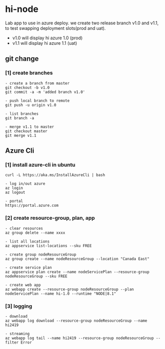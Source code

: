 # hi-node
Lab app to use in azure deploy. we create two release branch v1.0 and v1.1, to test swapping deployment slots(prod and uat).

- v1.0 will display hi azure 1.0 (prod)
- v1.1 will display hi azure 1.1 (uat)

## git change

### [1] create branches

```
- create a branch from master
git checkout -b v1.0
git commit -a -m 'added branch v1.0'

- push local branch to remote
git push -u origin v1.0

- list branches
git branch -a

- merge v1.1 to master
git checkout master
git merge v1.1
```

## Azure Cli

### [1] install azure-cli in ubuntu
```
curl -L https://aka.ms/InstallAzureCli | bash

- log in/out azure
az login
az logout

- portal
https://portal.azure.com

```

### [2] create resource-group, plan, app
```
- clear resources
az group delete --name xxxx

- list all locations
az appservice list-locations --sku FREE

- create group nodeResourceGroup
az group create --name nodeResourceGroup --location "Canada East"

- create service plan
az appservice plan create --name nodeServicePlan --resource-group nodeResourceGroup --sku FREE

- create web app
az webapp create --resource-group nodeResourceGroup --plan nodeServicePlan --name hi-1.0 --runtime "NODE|8.1"
```

### [3] logging
```
- download
az webapp log download --resource-group nodeResourceGroup --name hi2419

- streaming
az webapp log tail --name hi2419 --resource-group nodeResourceGroup --filter Error
```
